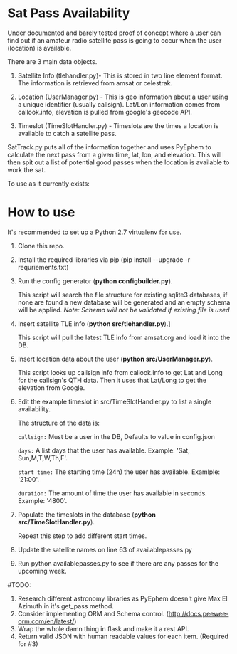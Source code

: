 # Sat Pass Availability 
Under documented and barely tested proof of concept where a user can find out if an amateur radio satellite pass is going to occur when the user (location) is available.

There are 3 main data objects.

1. Satellite Info (tlehandler.py)- This is stored in two line element format.  The information is retrieved from amsat or celestrak.

2. Location (UserManager.py) - This is geo information about a user using a unique identifier (usually callsign).  Lat/Lon information comes from callook.info, elevation is pulled from google's geocode API.


3. Timeslot (TimeSlotHandler.py) - Timeslots are the times a location is available to catch a satellite pass.


SatTrack.py puts all of the information together and uses PyEphem to calculate the next pass from a given time, lat, lon, and elevation.  This will then spit out a list of potential good passes when the location is available to work the sat.


To use as it currently exists:
# How to use
It's recommended to set up a Python 2.7 virtualenv for use.

1. Clone this repo.
2. Install the required libraries via pip (pip install --upgrade -r requriements.txt)
3. Run the config generator (**python configbuilder.py**).

    This script will search the file structure for existing sqlite3 databases, if none are found a new database
will be generated and an empty schema will be applied.
*Note: Schema will not be validated if existing file is used*

4. Insert satellite TLE info (**python src/tlehandler.py**).]

    This script will pull the latest TLE info from amsat.org and load it into the DB.

5. Insert location data about the user (**python src/UserManager.py**).

    This script looks up callsign info from callook.info to get Lat and Long for the callsign's QTH data.
Then it uses that Lat/Long to get the elevation from Google.

6. Edit the example timeslot in src/TimeSlotHandler.py to list a single availability.

    The structure of the data is:

    `callsign:` Must be a user in the DB, Defaults to value in config.json

    `days:`  A list days that the user has available.  Example: 'Sat, Sun,M,T,W,Th,F'.

    `start time:` The starting time (24h) the user has available. Examlple: '21:00'.

    `duration:` The amount of time the user has available in seconds.  Example: '4800'.


7. Populate the timeslots in the database (**python src/TimeSlotHandler.py**).

    Repeat this step to add different start times.

8. Update the satellite names on line 63 of availablepasses.py
9. Run python availablepasses.py to see if there are any passes for the upcoming week.

#TODO:
1. Research different astronomy libraries as PyEphem doesn't give Max El Azimuth in it's get_pass method.
2. Consider implementing ORM and Schema control. (http://docs.peewee-orm.com/en/latest/)
3. Wrap the whole damn thing in flask and make it a rest API.
4. Return valid JSON with human readable values for each item.  (Required for #3)